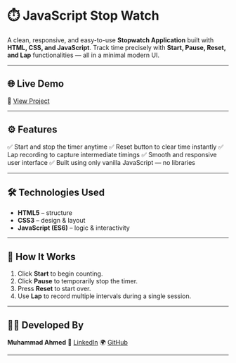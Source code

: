 # ⏱️ JavaScript Stop Watch

A clean, responsive, and easy-to-use **Stopwatch Application** built with **HTML, CSS, and JavaScript**.
Track time precisely with **Start, Pause, Reset, and Lap** functionalities — all in a minimal modern UI.

---

## 🌐 Live Demo

🔗 [View Project](https://ahmed-devx.github.io/project-34-Stop-Watch/)

---

## ⚙️ Features

✅ Start and stop the timer anytime
✅ Reset button to clear time instantly
✅ Lap recording to capture intermediate timings
✅ Smooth and responsive user interface
✅ Built using only vanilla JavaScript — no libraries

---

## 🛠️ Technologies Used

* **HTML5** – structure
* **CSS3** – design & layout
* **JavaScript (ES6)** – logic & interactivity

---

## 🧠 How It Works

1. Click **Start** to begin counting.
2. Click **Pause** to temporarily stop the timer.
3. Press **Reset** to start over.
4. Use **Lap** to record multiple intervals during a single session.

---

## 👨‍💻 Developed By

**Muhammad Ahmed**
🔗 [LinkedIn](https://www.linkedin.com/in/muhammad-ahmed-dev07/)
🌍 [GitHub](https://github.com/Ahmed-devx)

---

